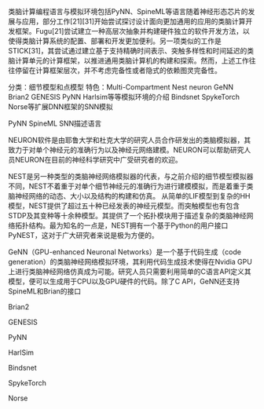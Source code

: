 类脑计算编程语言与模拟环境包括PyNN、SpineML等语言随着神经形态芯片的发展与应用，部分工作[21][31]开始尝试探讨设计面向更加通用的应用的类脑计算开发框架。Fugu[21]尝试建立一种高层次抽象并构建硬件独立的软件开发方法，以使得类脑计算系统的配置、部署和开发更加便利。另一项类似的工作是STICK[31]，其尝试通过建立基于支持精确时间表示、突触多样性和时间延迟的类脑计算单元的计算框架，以推进通用类脑计算机的构建和探索。然而，上述工作往往停留在计算框架层次，并不考虑完备性或者隐式的依赖图灵完备性。

分类：细节模型和点模型
特色：Multi-Compartment
Nest neuron  GeNN  Brian2 GENESIS PyNN Harlsim等等模拟环境的介绍
Bindsnet  SpykeTorch   Norse等扩展DNN框架的SNN模拟

PyNN SpineML SNN描述语言

NEURON软件是由耶鲁大学和杜克大学的研究人员合作研发出的类脑模拟器，其致力于对单个神经元的准确行为以及神经元网络建模。NEURON可以帮助研究人员NEURON在目前的神经科学研究中广受研究者的欢迎。

NEST是另一种类型的类脑神经网络模拟器的代表，与之前介绍的细节模型模拟器不同，NEST不着重于对单个细节神经元的准确行为进行建模模拟，而是着重于类脑神经网络的动态、大小以及结构的构建和仿真。 从简单的LIF模型到复杂的HH模型，NEST提供了超过五十种已经发表的神经元模型。而突触模型也有包含STDP及其变种等十余种模型。其提供了一个拓扑模块用于描述复杂的类脑神经网络拓扑结构。最为知名的一点是，NEST拥有一个基于Python的用户接口PyNEST，这对于广大研究者来说是极为方便的。

GeNN（GPU-enhanced Neuronal Networks）是一个基于代码生成（code generation）的类脑神经网络模拟环境，其利用代码生成技术使得在Nvidia GPU上进行类脑神经网络仿真成为可能。研究人员只需要利用简单的C语言API定义其模型，便可以生成用于CPU以及GPU硬件的代码。除了C API，GeNN还支持SpineML和Brian的接口

Brian2 

GENESIS

PyNN

HarlSim

Bindsnet

SpykeTorch

Norse

